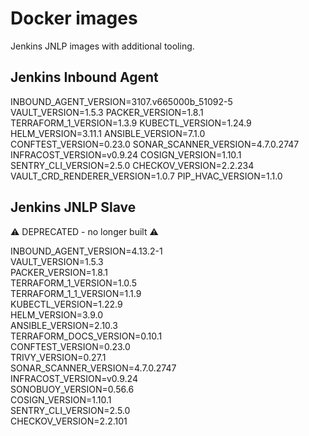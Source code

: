 # Docker images

Jenkins JNLP images with additional tooling.

## Jenkins Inbound Agent

INBOUND_AGENT_VERSION=3107.v665000b_51092-5  
VAULT_VERSION=1.5.3
PACKER_VERSION=1.8.1
TERRAFORM_1_VERSION=1.3.9
KUBECTL_VERSION=1.24.9
HELM_VERSION=3.11.1
ANSIBLE_VERSION=7.1.0
CONFTEST_VERSION=0.23.0
SONAR_SCANNER_VERSION=4.7.0.2747
INFRACOST_VERSION=v0.9.24
COSIGN_VERSION=1.10.1
SENTRY_CLI_VERSION=2.5.0
CHECKOV_VERSION=2.2.234
VAULT_CRD_RENDERER_VERSION=1.0.7
PIP_HVAC_VERSION=1.1.0

## Jenkins JNLP Slave

:warning: DEPRECATED - no longer built :warning:

INBOUND_AGENT_VERSION=4.13.2-1  
VAULT_VERSION=1.5.3  
PACKER_VERSION=1.8.1  
TERRAFORM_1_VERSION=1.0.5  
TERRAFORM_1_1_VERSION=1.1.9  
KUBECTL_VERSION=1.22.9  
HELM_VERSION=3.9.0  
ANSIBLE_VERSION=2.10.3  
TERRAFORM_DOCS_VERSION=0.10.1  
CONFTEST_VERSION=0.23.0  
TRIVY_VERSION=0.27.1  
SONAR_SCANNER_VERSION=4.7.0.2747  
INFRACOST_VERSION=v0.9.24  
SONOBUOY_VERSION=0.56.6  
COSIGN_VERSION=1.10.1  
SENTRY_CLI_VERSION=2.5.0  
CHECKOV_VERSION=2.2.101  
